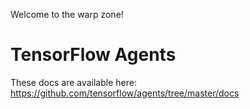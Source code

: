 Welcome to the warp zone!

# TensorFlow Agents

These docs are available here: https://github.com/tensorflow/agents/tree/master/docs
